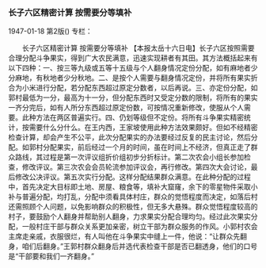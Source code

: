 ### 长子六区精密计算  按需要分等填补

1947-01-18
第2版()
专栏：

　　长子六区精密计算
    按需要分等填补
    【本报太岳十六日电】长子六区按照需要合理分配斗争果实，得到广大农民满意，迅速实现耕者有其田。其方法概括起来有以下四种：一、按三等九级或五等十五级与个人翻身情况定份分配，如有麻地者少分麻地，有秋地者少分秋地。二、是按个人需要与翻身情况定份，并将所有果实折合为小米进行分配，若分配东西超过原定分数者，以后再说。三、亦定份分配，如郭村最低为一分，最高为十一分，但分配东西时又受定分数的限制，将所有的果实一齐分完后，如有人所分东西超过原定份数，可按情况重新修改，使服从个人需要。此种方法在两区普遍实行。四、仍划等级但不定份。将所有斗争果实精密统计，按需要什么分什么。在王内西，王家坡使用此种方法效果颇好。但如不经精密检查计算，却会产生不公平，此次分配果实的办法要经过反复的民主讨论，然后分配。如郭村分配果实，前后经过一个月的时间，虽在时间上不经济，但真正走了群众路线，其过程是第一次评议组折价组初步分折标计。第二次农会小组长参加检查，修改评议。第三次农会会员轮流参加评议会，再行修改。第四次大会讨论，最后修改公决评议。第五次实行分配。这样分配结果群众满意。在此种分配的过程中，首先决定大目标即土地、房屋、粮食等，填补大窟窿，余下的零星物件采取小补与普遍分配，均打乱，分配中须看具体村庄，群众的觉悟程度而决定，如落后村还需照顾个人问题，以免影响群众的积极性，但无多大悬殊。群众觉悟程度较高的村子，要鼓励个人翻身并帮助别人翻身，力求果实分配合理均匀。经过此次果实分配，一般村庄干部与群众关系更加亲密，树立干部为群众服务的作风。小郭村农会主席走亲戚，衣服很烂，有人叫他在斗争果实中缝上一件，他说：“让群众先翻身，咱们后翻身。”王郭村群众翻身后并选代表检查干部是否已翻透身，他们的口号是“干部要和我们一齐翻身。”

